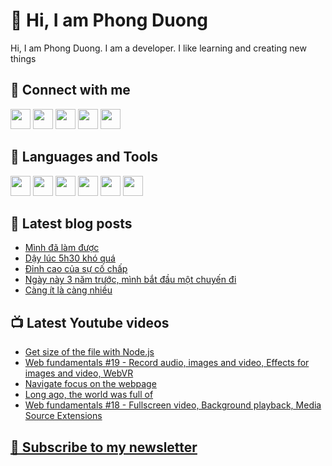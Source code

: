 # 👋 Hi, I am Phong Duong

Hi, I am Phong Duong. I am a developer. I like learning and creating new things

## 🔗 Connect with me
[<img height="32" width="32" src="https://cdn.jsdelivr.net/npm/simple-icons@v3/icons/youtube.svg" />](https://www.youtube.com/channel/UCXykqt3V2-9bYXKWZRcH0rA)
[<img height="32" width="32" src="https://cdn.jsdelivr.net/npm/simple-icons@v3/icons/instagram.svg" />](https://www.instagram.com/phongduonglh)
[<img height="32" width="32" src="https://cdn.jsdelivr.net/npm/simple-icons@v3/icons/twitter.svg" />](https://twitter.com/phongduonglh)
[<img height="32" width="32" src="https://cdn.jsdelivr.net/npm/simple-icons@v3/icons/facebook.svg" />](https://www.facebook.com/phongduonglh)
[<img height="32" width="32" src="https://cdn.jsdelivr.net/npm/simple-icons@v3/icons/linkedin.svg" />](https://www.linkedin.com/in/phongduonglh)

## 🧰 Languages and Tools

[<img height="32" width="32" src="https://cdn.jsdelivr.net/npm/simple-icons@v3/icons/javascript.svg" />](javascript)
[<img height="32" width="32" src="https://cdn.jsdelivr.net/npm/simple-icons@v3/icons/html5.svg" />](html5)
[<img height="32" width="32" src="https://cdn.jsdelivr.net/npm/simple-icons@v3/icons/css3.svg" />](css3)
[<img height="32" width="32" src="https://cdn.jsdelivr.net/npm/simple-icons@v3/icons/node-dot-js.svg" />](nodejs)
[<img height="32" width="32" src="https://cdn.jsdelivr.net/npm/simple-icons@v3/icons/react.svg" />](react)
[<img height="32" width="32" src="https://cdn.jsdelivr.net/npm/simple-icons@v3/icons/vue-dot-js.svg" />](vue)

## 📝 Latest blog posts

<!-- BLOG-POST-LIST:START -->
- [Mình đã làm được](https://phongduong.dev/blog/minh-da-lam-duoc/)
- [Dậy lúc 5h30 khó quá](https://phongduong.dev/blog/day-luc-5h30-kho-qua/)
- [Đỉnh cao của sự cố chấp](https://phongduong.dev/blog/dinh-cao-cua-su-co-chap/)
- [Ngày này 3 năm trước, mình bắt đầu một chuyến đi](https://phongduong.dev/blog/ngay-nay-3-nam-truoc-minh-bat-dau-mot-chuyen-di/)
- [Càng ít là càng nhiều](https://phongduong.dev/blog/cang-it-la-cang-nhieu/)
<!-- BLOG-POST-LIST:END -->

## 📺 Latest Youtube videos

<!-- YOUTUBE-VIDEO-LIST:START -->
- [Get size of the file with Node.js](https://www.youtube.com/watch?v=9fUczhm0fmM)
- [Web fundamentals #19 - Record audio, images and video, Effects for images and video, WebVR](https://www.youtube.com/watch?v=1AElyrx1kKk)
- [Navigate focus on the webpage](https://www.youtube.com/watch?v=D4cQsIV7exA)
- [Long ago, the world was full of](https://www.youtube.com/watch?v=A8T8KdVkHBY)
- [Web fundamentals #18 - Fullscreen video, Background playback, Media Source Extensions](https://www.youtube.com/watch?v=NZmMrjySNeQ)
<!-- YOUTUBE-VIDEO-LIST:END -->

## [💌 Subscribe to my newsletter](https://koogio.substack.com/)
